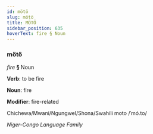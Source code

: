 ```yaml
---
id: mötö
slug: mötö
title: MÖTÖ
sidebar_position: 635
hoverText: fire § Noun
---
```


### mötö

*fire* **§** Noun

**Verb**: to be fire

**Noun**: fire

**Modifier**: fire-related

Chichewa/Mwani/Ngungwel/Shona/Swahili moto /ˈmó.to/

*Niger-Congo Language Family*